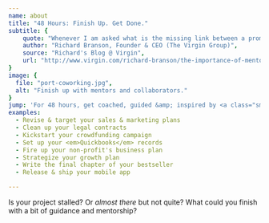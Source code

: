 ```yaml
---
name: about
title: "48 Hours: Finish Up. Get Done."
subtitle: {
	quote: "Whenever I am asked what is the missing link between a promising businessperson and a successful one, mentoring comes to mind.",
	author: "Richard Branson, Founder & CEO (The Virgin Group)",
	source: "Richard's Blog @ Virgin",
	url: "http://www.virgin.com/richard-branson/the-importance-of-mentoring"
}
image: {
  file: "port-coworking.jpg",
  alt: "Finish up with mentors and collaborators."
}
jump: 'For 48 hours, get coached, guided &amp; inspired by <a class="smoothie" href="#mentors">successful finishers</a> in technology, government, business &amp; non-profits.'
examples:
  - Revise & target your sales & marketing plans
  - Clean up your legal contracts
  - Kickstart your crowdfunding campaign
  - Set up your <em>Quickbooks</em> records
  - Fire up your non-profit's business plan
  - Strategize your growth plan
  - Write the final chapter of your bestseller
  - Release & ship your mobile app

---
```

Is your project stalled? Or *almost there* but not quite?  What could you finish with a bit of guidance and mentorship?


